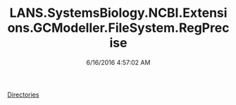 ﻿---
title: LANS.SystemsBiology.NCBI.Extensions.GCModeller.FileSystem.RegPrecise
date: 6/16/2016 4:57:02 AM
---

[Directories](T-LANS.SystemsBiology.NCBI.Extensions.GCModeller.FileSystem.RegPrecise.Directories.html)
